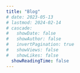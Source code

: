 ```yaml
---
title: "Blog"
# date: 2023-05-13
# lastmod: 2024-02-14
# cascade:
#   showDate: false
#   showAuthor: false
#   invertPagination: true
#   showViews: false
#   showLikes: false
  showReadingTime: false
---
```


<!-- {{< alert cardColor="#7A889D" iconColor="#AAFFBF" textColor="#f1faee">}}
This page is a work in progress 🏗️
{{< /alert >}} -->